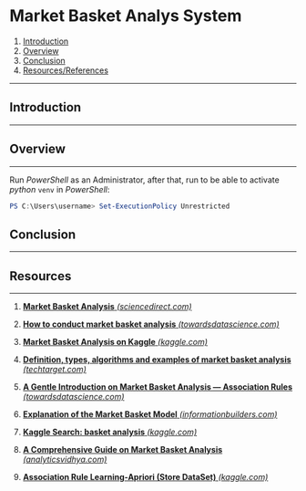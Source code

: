 # Market Basket Analys System

1. [Introduction](#intro)
2. [Overview](#ov)
3. [Conclusion](#con)
4. [Resources/References](#res)

---

## Introduction <a name="intro"></a>

---

## Overview <a name="ov"></a>

---

Run _PowerShell_ as an Administrator, after that, run to be able to activate _python_ `venv` in _PowerShell_:
```powershell
PS C:\Users\username> Set-ExecutionPolicy Unrestricted
```

## Conclusion <a name="con"></a>

---


## Resources <a name="res"></a>

---

1. [**Market Basket Analysis** _(sciencedirect.com)_](https://www.sciencedirect.com/topics/computer-science/market-basket-analysis)

2. [**How to conduct market basket analysis** _(towardsdatascience.com)_](https://towardsdatascience.com/how-to-conduct-market-basket-analysis-f14f391a8625)

3. [**Market Basket Analysis on Kaggle** _(kaggle.com)_](https://www.kaggle.com/xvivancos/market-basket-analysis/report)

4. [**Definition, types, algorithms and examples of market basket analysis** _(techtarget.com)_](https://searchcustomerexperience.techtarget.com/definition/market-basket-analysis)

5. [**A Gentle Introduction on Market Basket Analysis — Association Rules** _(towardsdatascience.com)_](https://towardsdatascience.com/a-gentle-introduction-on-market-basket-analysis-association-rules-fa4b986a40ce)

6. [**Explanation of the Market Basket Model** _(informationbuilders.com)_](https://webfocusinfocenter.informationbuilders.com/wfappent/TLs/TL_rstat/source/marketbasket49.htm)

7. [**Kaggle Search: basket analysis** _(kaggle.com)_](https://www.kaggle.com/search?q=basket+analysis)

8. [**A Comprehensive Guide on Market Basket Analysis** _(analyticsvidhya.com)_](https://www.analyticsvidhya.com/blog/2021/10/a-comprehensive-guide-on-market-basket-analysis/)

9. [**Association Rule Learning-Apriori (Store DataSet)** _(kaggle.com)_](https://www.kaggle.com/sivaram1987/association-rule-learningapriori)